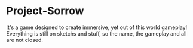 # Project-Sorrow
It's a game designed to create immersive, yet out of this world gameplay! Everything is still on sketchs and stuff, so the name, the gameplay and all are not closed.

